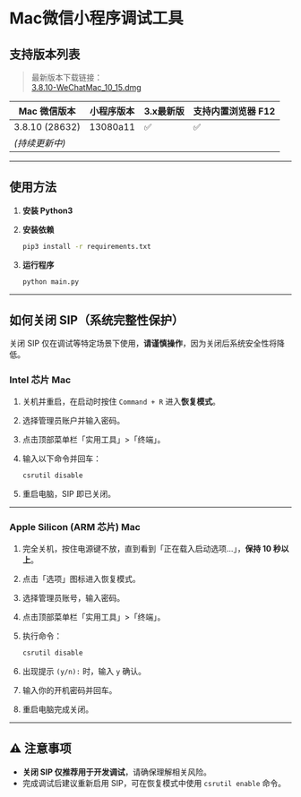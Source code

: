
# Mac微信小程序调试工具

## 支持版本列表

> 最新版本下载链接：  
> [3.8.10-WeChatMac_10_15.dmg](https://dldir1v6.qq.com/weixin/mac/WeChatMac_10_15.dmg)

| Mac 微信版本     | 小程序版本 | 3.x最新版 | 支持内置浏览器 F12 |
| ---------------- | ---------- | ------------ | ------------------- |
| 3.8.10 (28632)   | 13080a11   | ✅            | ✅                   |
| *(持续更新中)*    |            |              |                     |

---

## 使用方法

1. **安装 Python3**
2. **安装依赖**

    ```bash
    pip3 install -r requirements.txt
    ```

3. **运行程序**

    ```bash
    python main.py
    ```

---

## 如何关闭 SIP（系统完整性保护）

关闭 SIP 仅在调试等特定场景下使用，**请谨慎操作**，因为关闭后系统安全性将降低。

### Intel 芯片 Mac

1. 关机并重启，在启动时按住 `Command + R` 进入**恢复模式**。
2. 选择管理员账户并输入密码。
3. 点击顶部菜单栏「实用工具」>「终端」。
4. 输入以下命令并回车：

    ```bash
    csrutil disable
    ```

5. 重启电脑，SIP 即已关闭。

---

### Apple Silicon (ARM 芯片) Mac

1. 完全关机，按住电源键不放，直到看到「正在载入启动选项…」，**保持 10 秒以上**。
2. 点击「选项」图标进入恢复模式。
3. 选择管理员账号，输入密码。
4. 点击顶部菜单栏「实用工具」>「终端」。
5. 执行命令：

    ```bash
    csrutil disable
    ```

6. 出现提示 `(y/n):` 时，输入 `y` 确认。
7. 输入你的开机密码并回车。
8. 重启电脑完成关闭。

---

## ⚠️ 注意事项

- **关闭 SIP 仅推荐用于开发调试**，请确保理解相关风险。
- 完成调试后建议重新启用 SIP，可在恢复模式中使用 `csrutil enable` 命令。

